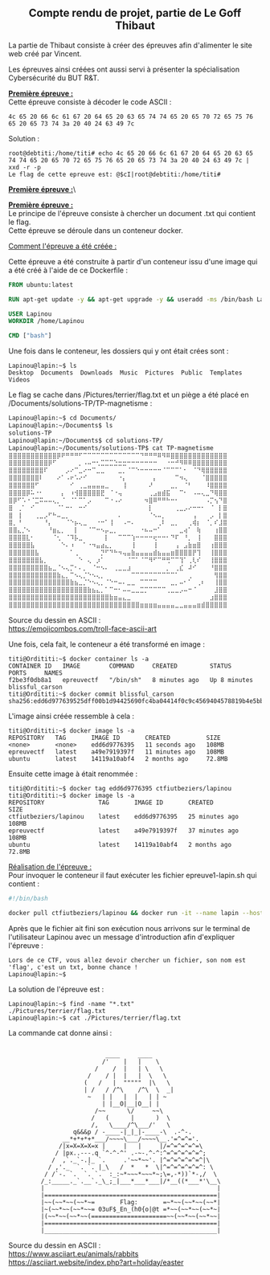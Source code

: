 <center><h2>Compte rendu de projet, partie de Le Goff Thibaut</h2></center>

La partie de Thibaut consiste à créer des épreuves afin d'alimenter le site web créé par Vincent.

Les épreuves ainsi créées ont aussi servi à présenter la spécialisation Cybersécurité du BUT R&T. 

**<ins>Première épreuve :</ins>**\
Cette épreuve consiste à décoder le code ASCII :

```shell
4c 65 20 66 6c 61 67 20 64 65 20 63 65 74 74 65 20 65 70 72 65 75 76 65 20 65 73 74 3a 20 40 24 63 49 7c 
```

Solution :
```shel
root@debtiti:/home/titi# echo 4c 65 20 66 6c 61 67 20 64 65 20 63 65 74 74 65 20 65 70 72 65 75 76 65 20 65 73 74 3a 20 40 24 63 49 7c | xxd -r -p
Le flag de cette epreuve est: @$cI|root@debtiti:/home/titi# 
```

**<ins>Première épreuve :</ins>**\

**<ins>Première épreuve :</ins>**\
Le principe de l'épreuve consiste à chercher un document .txt qui contient le flag.\
Cette épreuve se déroule dans un conteneur docker.

<ins>Comment l'épreuve a été créée :</ins>

Cette épreuve a été construite à partir d'un conteneur issu d'une image qui a été créé à l'aide de ce Dockerfile :

``` dockerfile
FROM ubuntu:latest

RUN apt-get update -y && apt-get upgrade -y && useradd -ms /bin/bash Lapinou

USER Lapinou
WORKDIR /home/Lapinou

CMD ["bash"]
```
Une fois dans le conteneur, les dossiers qui y ont était crées sont :

```shell
Lapinou@lapin:~$ ls   
Desktop  Documents  Downloads  Music  Pictures  Public  Templates  Videos
```
Le flag se cache dans /Pictures/terrier/flag.txt et un piège a été placé en /Documents/solutions-TP/TP-magnetisme :

```bash
Lapinou@lapin:~$ cd Documents/
Lapinou@lapin:~/Documents$ ls
solutions-TP
Lapinou@lapin:~/Documents$ cd solutions-TP/
Lapinou@lapin:~/Documents/solutions-TP$ cat TP-magnetisme 
⣿⣿⣿⣿⣿⣿⣿⣿⣿⣿⣿⡿⠟⠛⠛⠛⠋⠉⠉⠉⠉⠉⠉⠉⠉⠉⠉⠉⠉⠉⠙⠛⠛⠛⠿⠻⠿⣿⣿⣿⣿⣿⣿⣿⣿⣿⣿⣿⣿⣿
⣿⣿⣿⣿⣿⣿⣿⣿⣿⡿⠋⠀⠀⠀⠀⠀⡀⠠⠤⠒⢂⣉⣉⣉⣑⣒⣒⠒⠒⠒⠒⠒⠒⠒⠀⠀⠐⠒⠚⠻⠿⠿⣿⣿⣿⣿⣿⣿⣿⣿
⣿⣿⣿⣿⣿⣿⣿⣿⠏⠀⠀⠀⠀⡠⠔⠉⣀⠔⠒⠉⣀⣀⠀⠀⠀⣀⡀⠈⠉⠑⠒⠒⠒⠒⠒⠈⠉⠉⠉⠁⠂⠀⠈⠙⢿⣿⣿⣿⣿⣿
⣿⣿⣿⣿⣿⣿⣿⠇⠀⠀⠀⠔⠁⠠⠖⠡⠔⠊⠀⠀⠀⠀⠀⠀⠀⠐⡄⠀⠀⠀⠀⠀⠀⡄⠀⠀⠀⠀⠉⠲⢄⠀⠀⠀⠈⣿⣿⣿⣿⣿
⣿⣿⣿⣿⣿⣿⠋⠀⠀⠀⠀⠀⠀⠀⠊⠀⢀⣀⣤⣤⣤⣤⣀⠀⠀⠀⢸⠀⠀⠀⠀⠀⠜⠀⠀⠀⠀⣀⡀⠀⠈⠃⠀⠀⠀⠸⣿⣿⣿⣿
⣿⣿⣿⣿⡿⠥⠐⠂⠀⠀⠀⠀⡄⠀⠰⢺⣿⣿⣿⣿⣿⣟⠀⠈⠐⢤⠀⠀⠀⠀⠀⠀⢀⣠⣶⣾⣯⠀⠀⠉⠂⠀⠠⠤⢄⣀⠙⢿⣿⣿
⣿⡿⠋⠡⠐⠈⣉⠭⠤⠤⢄⡀⠈⠀⠈⠁⠉⠁⡠⠀⠀⠀⠉⠐⠠⠔⠀⠀⠀⠀⠀⠲⣿⠿⠛⠛⠓⠒⠂⠀⠀⠀⠀⠀⠀⠠⡉⢢⠙⣿
⣿⠀⢀⠁⠀⠊⠀⠀⠀⠀⠀⠈⠁⠒⠂⠀⠒⠊⠀⠀⠀⠀⠀⠀⠀⠀⠀⠀⠀⠀⠀⠀⡇⠀⠀⠀⠀⠀⢀⣀⡠⠔⠒⠒⠂⠀⠈⠀⡇⣿
⣿⠀⢸⠀⠀⠀⢀⣀⡠⠋⠓⠤⣀⡀⠀⠀⠀⠀⠀⠀⠀⠀⠀⠀⠀⠄⠀⠀⠀⠀⠀⠀⠈⠢⠤⡀⠀⠀⠀⠀⠀⠀⢠⠀⠀⠀⡠⠀⡇⣿
⣿⡀⠘⠀⠀⠀⠀⠀⠘⡄⠀⠀⠀⠈⠑⡦⢄⣀⠀⠀⠐⠒⠁⢸⠀⠀⠠⠒⠄⠀⠀⠀⠀⠀⢀⠇⠀⣀⡀⠀⠀⢀⢾⡆⠀⠈⡀⠎⣸⣿
⣿⣿⣄⡈⠢⠀⠀⠀⠀⠘⣶⣄⡀⠀⠀⡇⠀⠀⠈⠉⠒⠢⡤⣀⡀⠀⠀⠀⠀⠀⠐⠦⠤⠒⠁⠀⠀⠀⠀⣀⢴⠁⠀⢷⠀⠀⠀⢰⣿⣿
⣿⣿⣿⣿⣇⠂⠀⠀⠀⠀⠈⢂⠀⠈⠹⡧⣀⠀⠀⠀⠀⠀⡇⠀⠀⠉⠉⠉⢱⠒⠒⠒⠒⢖⠒⠒⠂⠙⠏⠀⠘⡀⠀⢸⠀⠀⠀⣿⣿⣿
⣿⣿⣿⣿⣿⣧⠀⠀⠀⠀⠀⠀⠑⠄⠰⠀⠀⠁⠐⠲⣤⣴⣄⡀⠀⠀⠀⠀⢸⠀⠀⠀⠀⢸⠀⠀⠀⠀⢠⠀⣠⣷⣶⣿⠀⠀⢰⣿⣿⣿
⣿⣿⣿⣿⣿⣿⣧⠀⠀⠀⠀⠀⠀⠀⠁⢀⠀⠀⠀⠀⠀⡙⠋⠙⠓⠲⢤⣤⣷⣤⣤⣤⣤⣾⣦⣤⣤⣶⣿⣿⣿⣿⡟⢹⠀⠀⢸⣿⣿⣿
⣿⣿⣿⣿⣿⣿⣿⣧⡀⠀⠀⠀⠀⠀⠀⠀⠑⠀⢄⠀⡰⠁⠀⠀⠀⠀⠀⠈⠉⠁⠈⠉⠻⠋⠉⠛⢛⠉⠉⢹⠁⢀⢇⠎⠀⠀⢸⣿⣿⣿
⣿⣿⣿⣿⣿⣿⣿⣿⣿⣦⣀⠈⠢⢄⡉⠂⠄⡀⠀⠈⠒⠢⠄⠀⢀⣀⣀⣰⠀⠀⠀⠀⠀⠀⠀⠀⡀⠀⢀⣎⠀⠼⠊⠀⠀⠀⠘⣿⣿⣿
⣿⣿⣿⣿⣿⣿⣿⣿⣿⣿⣿⣷⣄⡀⠉⠢⢄⡈⠑⠢⢄⡀⠀⠀⠀⠀⠀⠀⠉⠉⠉⠉⠉⠉⠉⠉⠉⠉⠁⠀⠀⢀⠀⠀⠀⠀⠀⢻⣿⣿
⣿⣿⣿⣿⣿⣿⣿⣿⣿⣿⣿⣿⣿⣿⣷⣦⣀⡈⠑⠢⢄⡀⠈⠑⠒⠤⠄⣀⣀⠀⠉⠉⠉⠉⠀⠀⠀⣀⡀⠤⠂⠁⠀⢀⠆⠀⠀⢸⣿⣿
⣿⣿⣿⣿⣿⣿⣿⣿⣿⣿⣿⣿⣿⣿⣿⣿⣿⣿⣷⣦⣄⡀⠁⠉⠒⠂⠤⠤⣀⣀⣉⡉⠉⠉⠉⠉⢀⣀⣀⡠⠤⠒⠈⠀⠀⠀⠀⣸⣿⣿
⣿⣿⣿⣿⣿⣿⣿⣿⣿⣿⣿⣿⣿⣿⣿⣿⣿⣿⣿⣿⣿⣿⣿⣷⣶⣤⣄⣀⠀⠀⠀⠀⠀⠀⠀⠀⠀⠀⠀⠀⠀⠀⠀⠀⠀⠀⣰⣿⣿⣿
⣿⣿⣿⣿⣿⣿⣿⣿⣿⣿⣿⣿⣿⣿⣿⣿⣿⣿⣿⣿⣿⣿⣿⣿⣿⣿⣿⣿⣿⣿⣶⣶⣶⣶⣤⣤⣤⣤⣀⣀⣤⣤⣤⣶⣾⣿⣿⣿⣿⣿
```
Source du dessin en ASCII : \
https://emojicombos.com/troll-face-ascii-art 

Une fois, cela fait, le conteneur a été transformé en image :

```shell
titi@Ordititi:~$ docker container ls -a
CONTAINER ID   IMAGE        COMMAND     CREATED         STATUS         PORTS     NAMES
f2be3f0db8a1   epreuvectf   "/bin/sh"   8 minutes ago   Up 8 minutes             blissful_carson
titi@Ordititi:~$ docker commit blissful_carson
sha256:edd6d977639525dff00b1d94425690fc4ba04414f0c9c4569404578819b4e5bb
```
L'image ainsi créée ressemble à cela :

```shell
titi@Ordititi:~$ docker image ls -a
REPOSITORY   TAG       IMAGE ID       CREATED          SIZE
<none>       <none>    edd6d9776395   11 seconds ago   108MB
epreuvectf   latest    a49e7919397f   11 minutes ago   108MB
ubuntu       latest    14119a10abf4   2 months ago     72.8MB
```

Ensuite cette image à était renommée :
```shell
titi@Ordititi:~$ docker tag edd6d9776395 ctfiutbeziers/lapinou
titi@Ordititi:~$ docker image ls -a
REPOSITORY               TAG       IMAGE ID       CREATED          SIZE
ctfiutbeziers/lapinou    latest    edd6d9776395   25 minutes ago   108MB
epreuvectf               latest    a49e7919397f   37 minutes ago   108MB
ubuntu                   latest    14119a10abf4   2 months ago     72.8MB
```

<ins>Réalisation de l'épreuve :</ins>\
Pour invoquer le conteneur il faut exécuter les fichier epreuve1-lapin.sh qui contient :

```bash
#!/bin/bash

docker pull ctfiutbeziers/lapinou && docker run -it --name lapin --hostname lapin ctfiutbeziers/lapinou
```

Après que le fichier ait fini son exécution nous arrivons sur le terminal de l'utilisateur Lapinou avec un message d'introduction afin d'expliquer l'épreuve :

```sheel
Lors de ce CTF, vous allez devoir chercher un fichier, son nom est 'flag', c'est un txt, bonne chance !
Lapinou@lapin:~$ 
```
La solution de l'épreuve est :
```
Lapinou@lapin:~$ find -name "*.txt"
./Pictures/terrier/flag.txt
Lapinou@lapin:~$ cat ./Pictures/terrier/flag.txt
```
La commande cat donne ainsi :
```

                           ____     ____
                          /'    |   |    \
                        /    /  |   | \   \
                      /    / |  |   |  \   \
                     (   /   |  """""  |\   \       
                     | /   / /^\    /^\  \  _|           
                      ~   | |   |  |   | | ~
                          | |__O|__|O__| |
                        /~~      \/     ~~\
                       /   (      |      )  \
                       /,   \____/^\___/'   \  
                  q&&&p / -____-|_|_|-____-\  .-^-.
               __*+*+*+*___/~~~~\___/~~~~\__.'=^=^='.
              /|x=X=X=X=x |     |   |     |/=^=^=^=^=\
             / |px..---.q `^-^-^' .-~-.^-^:^=^=^=^=^=^;
            /  ,`._`-.|_ `.     .'~~*~~'. |^=^=^=^=^=^|\
           / ,'._  `. `. |_\   /  *   *  \|^=^=^=^=^=^: \
          / /`-. `.  `. `.  :_:~*~~~*~~~*~;\=,-*))`*-,/  \
         /_:_____._`.__`._\_;_|___*___*___|/*__((*___*'\__\
         |                                                |
         |================================================|
         |~~(~~*~~(~~*~=       Flag:       =~*~~(~~*~~(~~*|
         |~(~~*~~(~~*~~= 03uF$_En_(h0{o|@t =*~~(~~*~~(~~*~|
         |(~~*~~(~~*~~(=====================~~(~~*~~(~~*~~|
         |================================================|
         |________________________________________________|
```
Source du dessin en ASCII : \
https://www.asciiart.eu/animals/rabbits \
https://asciiart.website/index.php?art=holiday/easter
